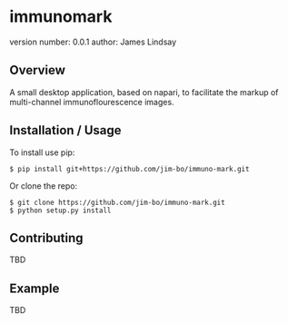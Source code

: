 immunomark
===============================

version number: 0.0.1
author: James Lindsay

Overview
--------

A small desktop application, based on napari, to facilitate the markup of multi-channel immunoflourescence images. 

Installation / Usage
--------------------

To install use pip:

    $ pip install git+https://github.com/jim-bo/immuno-mark.git


Or clone the repo:

    $ git clone https://github.com/jim-bo/immuno-mark.git
    $ python setup.py install
    
Contributing
------------

TBD

Example
-------

TBD
